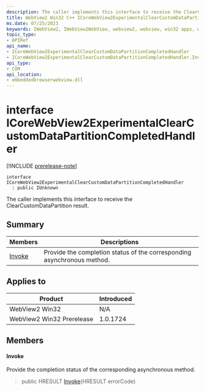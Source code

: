 ```yaml
---
description: The caller implements this interface to receive the ClearCustomDataPartition result.
title: WebView2 Win32 C++ ICoreWebView2ExperimentalClearCustomDataPartitionCompletedHandler
ms.date: 07/25/2023
keywords: IWebView2, IWebView2WebView, webview2, webview, win32 apps, win32, edge, ICoreWebView2, ICoreWebView2Controller, browser control, edge html, ICoreWebView2ExperimentalClearCustomDataPartitionCompletedHandler
topic_type: 
- APIRef
api_name:
- ICoreWebView2ExperimentalClearCustomDataPartitionCompletedHandler
- ICoreWebView2ExperimentalClearCustomDataPartitionCompletedHandler.Invoke
api_type:
- COM
api_location:
- embeddedbrowserwebview.dll
---
```


# interface ICoreWebView2ExperimentalClearCustomDataPartitionCompletedHandler

[!INCLUDE [prerelease-note](../includes/prerelease-note.md)]

```
interface ICoreWebView2ExperimentalClearCustomDataPartitionCompletedHandler
  : public IUnknown
```

The caller implements this interface to receive the ClearCustomDataPartition result.

## Summary

 Members                        | Descriptions
--------------------------------|---------------------------------------------
[Invoke](#invoke) | Provide the completion status of the corresponding asynchronous method.

## Applies to

Product                         | Introduced
--------------------------------|---------------------------------------------
WebView2 Win32            |    N/A
WebView2 Win32 Prerelease |    1.0.1724

## Members

#### Invoke

Provide the completion status of the corresponding asynchronous method.

> public HRESULT [Invoke](#invoke)(HRESULT errorCode)

